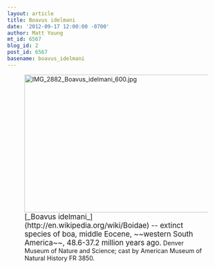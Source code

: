 ```yaml
---
layout: article
title: Boavus idelmani
date: '2012-09-17 12:00:00 -0700'
author: Matt Young
mt_id: 6567
blog_id: 2
post_id: 6567
basename: boavus_idelmani
---
```

<figure>
<img src="/PT/uploads/2012/IMG_2882_Boavus_idelmani_600.jpg" alt="IMG_2882_Boavus_idelmani_600.jpg" width="600" height="319" />
<figcaption markdown="span"> 
<big>[_Boavus idelmani_](http://en.wikipedia.org/wiki/Boidae) -- extinct species of boa, middle Eocene, ~~western South America~~, 48.6-37.2 million years ago.</big> Denver Museum of Nature and Science; cast by American Museum of Natural History FR 3850.

</figcaption>
</figure>
